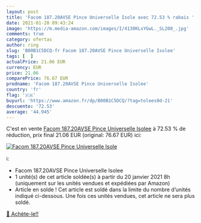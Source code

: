 ```yaml
---
layout: post
title: 'Facom 187.20AVSE Pince Universelle Isole avec 72.53 % rabais '
date: 2021-01-20 09:43:24
image: 'https://m.media-amazon.com/images/I/4130KLxYGwL._SL200_.jpg'
comments: true
category: ofertas
author: ring
slug: 'B00B1C5DCQ-fr Facom 187.20AVSE Pince Universelle Isolee'
tags: [  ]
actualPrice: 21.06 EUR
currency: EUR
price: 21.06
comparePrice: 76.67 EUR
prodname: 'Facom 187.20AVSE Pince Universelle Isolee'
country: 'fr'
flag: '🇫🇷'
buyurl: 'https://www.amazon.fr/dp/B00B1C5DCQ/?tag=tolees0d-21'
descuento: '72.53'
average: '44.945'
---
```


C'est en vente [Facom 187.20AVSE Pince Universelle Isolee](https://www.amazon.fr/dp/B00B1C5DCQ/?tag=tolees0d-21)  à  72.53 % de réduction, prix final  21.06 EUR (original: 76.67 EUR) ici:

[![Facom 187.20AVSE Pince Universelle Isole](https://m.media-amazon.com/images/I/4130KLxYGwL._SL200_.jpg)](https://www.amazon.fr/dp/B00B1C5DCQ/?tag=tolees0d-21)

ℹ️:

- Facom 187.20AVSE Pince Universelle Isolee
- 1 unité(s) de cet article soldée(s) à partir du 20 janvier 2021 8h (uniquement sur les unités vendues et expédiées par Amazon)
- Article en solde ! Cet article est soldé dans la limite du nombre d’unités indiqué ci-dessous. Une fois ces unités vendues, cet article ne sera plus soldé.

[🛒 Achète-le!!](https://www.amazon.fr/dp/B00B1C5DCQ/?tag=tolees0d-21)

